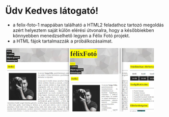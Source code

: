 # **Üdv Kedves látogató!**

- a felix-foto-1 mappában található a HTML2 feladathoz tartozó megoldás
azért helyeztem saját külön elérési útvonalra, hogy a későbbiekben könnyebben menedzselhető legyen a Félix Fotó projekt.
- a HTML fájok tartalmazzák a próbálkozásaimat.

![felix-foto-1](felix-foto-projekt.jpg "felix-foto-1")
